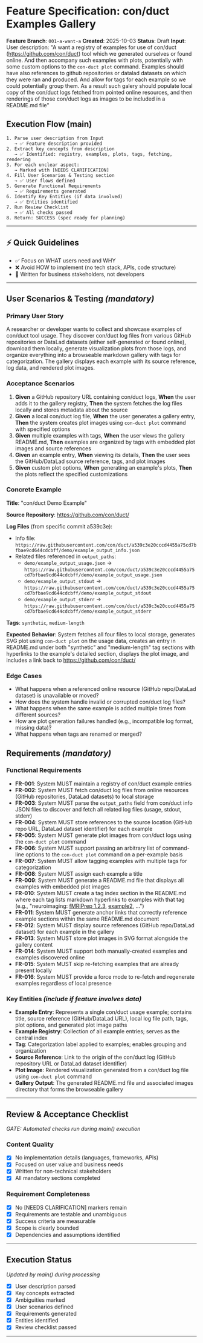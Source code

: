 # Feature Specification: con/duct Examples Gallery

**Feature Branch**: `001-a-want-a`
**Created**: 2025-10-03
**Status**: Draft
**Input**: User description: "A want a registry of examples for use of con/duct (https://github.com/con/duct) tool which we generated ourselves or found online. And then accompany such examples with plots, potentially with some custom options to the `con-duct plot` command.  Examples should have also references to github repositories or datalad datasets on which they were ran and produced.  And allow for tags for each example so we could potentially group them. As a result such galery should populate local copy of the con/duct logs fetched from pointed online resources, and then renderings of those con/duct logs as images to be included in a README.md file"

## Execution Flow (main)
```
1. Parse user description from Input
   → ✅ Feature description provided
2. Extract key concepts from description
   → ✅ Identified: registry, examples, plots, tags, fetching, rendering
3. For each unclear aspect:
   → Marked with [NEEDS CLARIFICATION]
4. Fill User Scenarios & Testing section
   → ✅ User flows defined
5. Generate Functional Requirements
   → ✅ Requirements generated
6. Identify Key Entities (if data involved)
   → ✅ Entities identified
7. Run Review Checklist
   → ✅ All checks passed
8. Return: SUCCESS (spec ready for planning)
```

---

## ⚡ Quick Guidelines
- ✅ Focus on WHAT users need and WHY
- ❌ Avoid HOW to implement (no tech stack, APIs, code structure)
- 👥 Written for business stakeholders, not developers

---

## User Scenarios & Testing *(mandatory)*

### Primary User Story
A researcher or developer wants to collect and showcase examples of con/duct tool usage. They discover con/duct log files from various GitHub repositories or DataLad datasets (either self-generated or found online), download them locally, generate visualization plots from those logs, and organize everything into a browseable markdown gallery with tags for categorization. The gallery displays each example with its source reference, log data, and rendered plot images.

### Acceptance Scenarios
1. **Given** a GitHub repository URL containing con/duct logs, **When** the user adds it to the gallery registry, **Then** the system fetches the log files locally and stores metadata about the source
2. **Given** a local con/duct log file, **When** the user generates a gallery entry, **Then** the system creates plot images using `con-duct plot` command with specified options
3. **Given** multiple examples with tags, **When** the user views the gallery README.md, **Then** examples are organized by tags with embedded plot images and source references
4. **Given** an example entry, **When** viewing its details, **Then** the user sees the GitHub/DataLad source reference, tags, and plot images
5. **Given** custom plot options, **When** generating an example's plots, **Then** the plots reflect the specified customizations

### Concrete Example
**Title**: "con/duct Demo Example"

**Source Repository**: https://github.com/con/duct/

**Log Files** (from specific commit a539c3e):
- Info file: `https://raw.githubusercontent.com/con/duct/a539c3e20cccd4455a75cd7bfbae9cd644cdcbff/demo/example_output_info.json`
- Related files referenced in `output_paths`:
  - `demo/example_output_usage.json` → `https://raw.githubusercontent.com/con/duct/a539c3e20cccd4455a75cd7bfbae9cd644cdcbff/demo/example_output_usage.json`
  - `demo/example_output_stdout` → `https://raw.githubusercontent.com/con/duct/a539c3e20cccd4455a75cd7bfbae9cd644cdcbff/demo/example_output_stdout`
  - `demo/example_output_stderr` → `https://raw.githubusercontent.com/con/duct/a539c3e20cccd4455a75cd7bfbae9cd644cdcbff/demo/example_output_stderr`

**Tags**: `synthetic`, `medium-length`

**Expected Behavior**: System fetches all four files to local storage, generates SVG plot using `con-duct plot` on the usage data, creates an entry in README.md under both "synthetic" and "medium-length" tag sections with hyperlinks to the example's detailed section, displays the plot image, and includes a link back to https://github.com/con/duct/

### Edge Cases
- What happens when a referenced online resource (GitHub repo/DataLad dataset) is unavailable or moved?
- How does the system handle invalid or corrupted con/duct log files?
- What happens when the same example is added multiple times from different sources?
- How are plot generation failures handled (e.g., incompatible log format, missing data)?
- What happens when tags are renamed or merged?

## Requirements *(mandatory)*

### Functional Requirements
- **FR-001**: System MUST maintain a registry of con/duct example entries
- **FR-002**: System MUST fetch con/duct log files from online resources (GitHub repositories, DataLad datasets) to local storage
- **FR-003**: System MUST parse the `output_paths` field from con/duct info JSON files to discover and fetch all related log files (usage, stdout, stderr)
- **FR-004**: System MUST store references to the source location (GitHub repo URL, DataLad dataset identifier) for each example
- **FR-005**: System MUST generate plot images from con/duct logs using the `con-duct plot` command
- **FR-006**: System MUST support passing an arbitrary list of command-line options to the `con-duct plot` command on a per-example basis
- **FR-007**: System MUST allow tagging examples with multiple tags for categorization
- **FR-008**: System MUST assign each example a title
- **FR-009**: System MUST generate a README.md file that displays all examples with embedded plot images
- **FR-010**: System MUST create a tag index section in the README.md where each tag lists markdown hyperlinks to examples with that tag (e.g., "neuroimaging: [fMRIPrep 1.2.3](#fmriprep-123), [example2](#example2), ...")
- **FR-011**: System MUST generate anchor links that correctly reference example sections within the same README.md document
- **FR-012**: System MUST display source references (GitHub repo/DataLad dataset) for each example in the gallery
- **FR-013**: System MUST store plot images in SVG format alongside the gallery content
- **FR-014**: System MUST support both manually-created examples and examples discovered online
- **FR-015**: System MUST skip re-fetching examples that are already present locally
- **FR-016**: System MUST provide a force mode to re-fetch and regenerate examples regardless of local presence

### Key Entities *(include if feature involves data)*
- **Example Entry**: Represents a single con/duct usage example; contains title, source reference (GitHub/DataLad URL), local log file path, tags, plot options, and generated plot image paths
- **Example Registry**: Collection of all example entries; serves as the central index
- **Tag**: Categorization label applied to examples; enables grouping and organization
- **Source Reference**: Link to the origin of the con/duct log (GitHub repository URL or DataLad dataset identifier)
- **Plot Image**: Rendered visualization generated from a con/duct log file using `con-duct plot` command
- **Gallery Output**: The generated README.md file and associated images directory that forms the browseable gallery

---

## Review & Acceptance Checklist
*GATE: Automated checks run during main() execution*

### Content Quality
- [x] No implementation details (languages, frameworks, APIs)
- [x] Focused on user value and business needs
- [x] Written for non-technical stakeholders
- [x] All mandatory sections completed

### Requirement Completeness
- [x] No [NEEDS CLARIFICATION] markers remain
- [x] Requirements are testable and unambiguous
- [x] Success criteria are measurable
- [x] Scope is clearly bounded
- [x] Dependencies and assumptions identified

---

## Execution Status
*Updated by main() during processing*

- [x] User description parsed
- [x] Key concepts extracted
- [x] Ambiguities marked
- [x] User scenarios defined
- [x] Requirements generated
- [x] Entities identified
- [x] Review checklist passed

---
